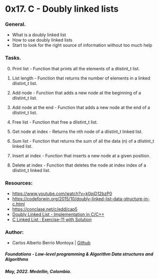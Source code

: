 # 0x17. C - Doubly linked lists

### General.
* What is a doubly linked list
* How to use doubly linked lists
* Start to look for the right source of information without too much help

### Tasks.
0. Print list - Function that prints all the elements of a dlistint_t list.

1. List length - Function that returns the number of elements in a linked dlistint_t list.

2. Add node - Function that adds a new node at the beginning of a dlistint_t list.

3. Add node at the end - Function that adds a new node at the end of a dlistint_t list.

4. Free list - Function that free a dlistint_t list.

5. Get node at index - Returns the nth node of a dlistint_t linked list.

6. Sum list - Function that returns the sum of all the data (n) of a dlistint_t linked list.

7. Insert at index - Function that inserts a new node at a given position.

8. Delete at index - Function that deletes the node at index index of a dlistint_t linked list.

### Resources:
* https://www.youtube.com/watch?v=k0pjD12bzP0
* https://codeforwin.org/2015/10/doubly-linked-list-data-structure-in-c.html
* https://conclase.net/c/edd/cap5
* [Doubly Linked List - Implementation in C/C++](https://www.youtube.com/watch?v=VOQNf1VxU3Q)
* [C Linked List : Exercise-11 with Solution](https://www.w3resource.com/c-programming-exercises/linked_list/c-linked_list-exercise-11.php)

### Author:
* Carlos Alberto Berrío Montoya | [Github](https://github.com/carlosberrio)

##### Foundations - Low-level programming & Algorithm  Data structures and Algorithms
##### May, 2022. Medellín, Colombia.
